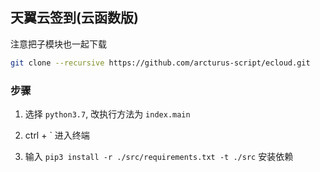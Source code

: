 ## 天翼云签到(云函数版)

注意把子模块也一起下载

```bash
git clone --recursive https://github.com/arcturus-script/ecloud.git
```

### 步骤

1. 选择 `python3.7`, 改执行方法为 `index.main`

2. ctrl + ` 进入终端

3. 输入 `pip3 install -r ./src/requirements.txt -t ./src` 安装依赖
